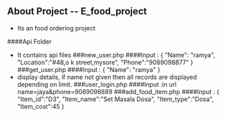 ## About Project --  E_food_project
* Its an food ordering project



####Api Folder
  * It contains api files 
###new_user.php
####Input :
{    "Name": "ramya",
     "Location":"#48,o k street,mysore",
     "Phone":"9089098877"
}
###get_user.php
####Input :
{  "Name": "ramya"
}
* display details, if name not given then all records are displayed depending on limit.
###user_login.php
####Input :in url
name=jaya&phone=9089098889
###add_food_item.php
####Input :
{
"Item_id":"D3", 
"Item_name":"Set Masala Dosa",
"Item_type":"Dosa",
"Item_cost":45
}